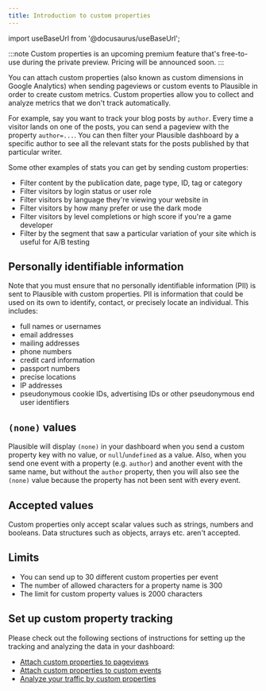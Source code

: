 ```yaml
---
title: Introduction to custom properties
---
```


import useBaseUrl from '@docusaurus/useBaseUrl';

:::note
Custom properties is an upcoming premium feature that's free-to-use during the private preview. Pricing will be announced soon.
:::

You can attach custom properties (also known as custom dimensions in Google Analytics) when sending pageviews or custom events to Plausible in order to create custom metrics. Custom properties allow you to collect and analyze metrics that we don't track automatically. 

For example, say you want to track your blog posts by `author`. Every time a visitor lands on one of the posts, you can send a pageview with the property `author=...`. You can then filter your Plausible dashboard by a specific author to see all the relevant stats for the posts published by that particular writer.

Some other examples of stats you can get by sending custom properties:

* Filter content by the publication date, page type, ID, tag or category
* Filter visitors by login status or user role
* Filter visitors by language they're viewing your website in
* Filter visitors by how many prefer or use the dark mode
* Filter visitors by level completions or high score if you're a game developer
* Filter by the segment that saw a particular variation of your site which is useful for A/B testing

## Personally identifiable information

Note that you must ensure that no personally identifiable information (PII) is sent to Plausible with custom properties. PII is information that could be used on its own to identify, contact, or precisely locate an individual. This includes:

* full names or usernames
* email addresses
* mailing addresses
* phone numbers
* credit card information
* passport numbers
* precise locations
* IP addresses
* pseudonymous cookie IDs, advertising IDs or other pseudonymous end user identifiers

## `(none)` values

Plausible will display `(none)` in your dashboard when you send a custom property key with no value, or `null`/`undefined` as a value. Also, when you send one event with a property (e.g. `author`) and another event with the same name, but without the `author` property, then you will also see the `(none)` value because the property has not been sent with every event.

## Accepted values

Custom properties only accept scalar values such as strings, numbers and booleans. Data structures such as objects, arrays etc. aren't accepted.

## Limits

* You can send up to 30 different custom properties per event
* The number of allowed characters for a property name is 300
* The limit for custom property values is 2000 characters 

## Set up custom property tracking

Please check out the following sections of instructions for setting up the tracking and analyzing the data in your dashboard:

* [Attach custom properties to pageviews](/custom-props/for-pageviews)
* [Attach custom properties to custom events](/custom-props/for-custom-events)
* [Analyze your traffic by custom properties](/custom-props/props-dashboard)

